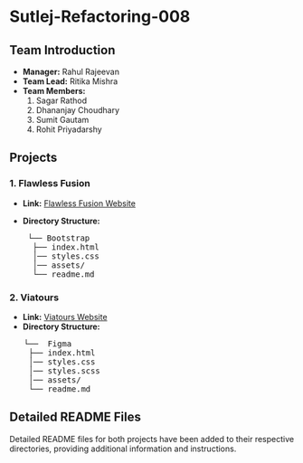 # Sutlej-Refactoring-008

## Team Introduction
- **Manager:** Rahul Rajeevan
- **Team Lead:** Ritika Mishra
- **Team Members:**
  1. Sagar Rathod
  2. Dhananjay Choudhary
  3. Sumit Gautam
  4. Rohit Priyadarshy

## Projects
### 1. Flawless Fusion
- **Link:** [Flawless Fusion Website](https://gregarious-sunshine-1cd4e1.netlify.app/)
- **Directory Structure:**

   <pre>
   └── Bootstrap
    ├── index.html
    │── styles.css
    │── assets/
    └── readme.md 
</pre>


### 2. Viatours
- **Link:** [Viatours Website](https://helpful-hamster-f3753c.netlify.app/)
- **Directory Structure:**
 
<pre>
   └──  Figma
    ├── index.html
    │── styles.css
    │── styles.scss
    │── assets/
    └── readme.md
</pre>


## Detailed README Files
Detailed README files for both projects have been added to their respective directories, providing additional information and instructions.
